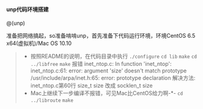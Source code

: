 #### unp代码环境搭建
@(unp)
> 
准备把网络搞起，so准备啃啃unp，首先准备下代码运行环境，环境CentOS 6.5 x64(虚拟机)/Mac OS 10.10
>- 按照README的说明，在代码目录中执行
`./configure` 
`cd lib`
`make`
`cd ../libfree`
`make`
报错
        inet_ntop.c: In function 'inet_ntop':
        inet_ntop.c:61: error: argument 'size'  doesn't match prototype
        /usr/include/arpa/inet.h:65: error:  prototype declaration
解决方法:
        inet_ntop.c第60行 size_t size 改成 socklen_t size 
>- Mac上继续下一步编译不报错，可见Mac比CentOS给力啊-*-
`cd ../libroute`
`make`

        
